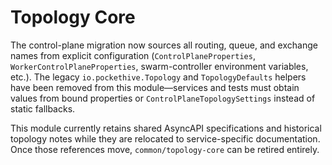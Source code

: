# Topology Core

The control-plane migration now sources all routing, queue, and exchange names from explicit
configuration (`ControlPlaneProperties`, `WorkerControlPlaneProperties`, swarm-controller
environment variables, etc.). The legacy `io.pockethive.Topology` and `TopologyDefaults` helpers have
been removed from this module—services and tests must obtain values from bound properties or
`ControlPlaneTopologySettings` instead of static fallbacks.

This module currently retains shared AsyncAPI specifications and historical topology notes while they
are relocated to service-specific documentation. Once those references move, `common/topology-core`
can be retired entirely.
